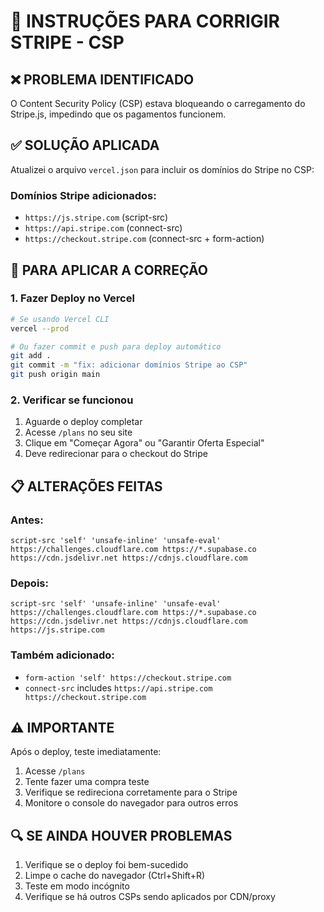 # 🚀 INSTRUÇÕES PARA CORRIGIR STRIPE - CSP

## ❌ **PROBLEMA IDENTIFICADO**
O Content Security Policy (CSP) estava bloqueando o carregamento do Stripe.js, impedindo que os pagamentos funcionem.

## ✅ **SOLUÇÃO APLICADA**
Atualizei o arquivo `vercel.json` para incluir os domínios do Stripe no CSP:

### Domínios Stripe adicionados:
- `https://js.stripe.com` (script-src)
- `https://api.stripe.com` (connect-src)  
- `https://checkout.stripe.com` (connect-src + form-action)

## 🔧 **PARA APLICAR A CORREÇÃO**

### 1. Fazer Deploy no Vercel
```bash
# Se usando Vercel CLI
vercel --prod

# Ou fazer commit e push para deploy automático
git add .
git commit -m "fix: adicionar domínios Stripe ao CSP"
git push origin main
```

### 2. Verificar se funcionou
1. Aguarde o deploy completar
2. Acesse `/plans` no seu site
3. Clique em "Começar Agora" ou "Garantir Oferta Especial"
4. Deve redirecionar para o checkout do Stripe

## 📋 **ALTERAÇÕES FEITAS**

### Antes:
```
script-src 'self' 'unsafe-inline' 'unsafe-eval' https://challenges.cloudflare.com https://*.supabase.co https://cdn.jsdelivr.net https://cdnjs.cloudflare.com
```

### Depois:
```
script-src 'self' 'unsafe-inline' 'unsafe-eval' https://challenges.cloudflare.com https://*.supabase.co https://cdn.jsdelivr.net https://cdnjs.cloudflare.com https://js.stripe.com
```

### Também adicionado:
- `form-action 'self' https://checkout.stripe.com`
- `connect-src` includes `https://api.stripe.com https://checkout.stripe.com`

## ⚠️ **IMPORTANTE**
Após o deploy, teste imediatamente:
1. Acesse `/plans`
2. Tente fazer uma compra teste
3. Verifique se redireciona corretamente para o Stripe
4. Monitore o console do navegador para outros erros

## 🔍 **SE AINDA HOUVER PROBLEMAS**
1. Verifique se o deploy foi bem-sucedido
2. Limpe o cache do navegador (Ctrl+Shift+R)
3. Teste em modo incógnito
4. Verifique se há outros CSPs sendo aplicados por CDN/proxy